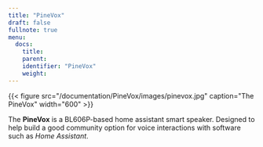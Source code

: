 ```yaml
---
title: "PineVox"
draft: false
fullnote: true
menu:
  docs:
    title:
    parent:
    identifier: "PineVox"
    weight:
---
```


{{< figure src="/documentation/PineVox/images/pinevox.jpg" caption="The PineVox" width="600" >}}

The **PineVox** is a BL606P-based home assistant smart speaker. Designed to help build a good community option for voice interactions with software such as _Home Assistant_.
